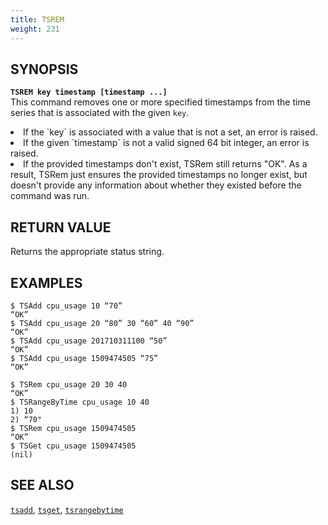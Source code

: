 ```yaml
---
title: TSREM
weight: 231
---
```


## SYNOPSIS
<b>`TSREM key timestamp [timestamp ...]`</b><br>
This command removes one or more specified timestamps from the time series that is associated with the given `key`.
<li>If the `key` is associated with a value that is not a set, an error is raised.</li>
<li>If the given `timestamp` is not a valid signed 64 bit integer, an error is raised.</li>
<li>If the provided timestamps don't exist, TSRem still returns "OK". As a result, TSRem just
ensures the provided timestamps no longer exist, but doesn't provide any information about whether
they existed before the command was run.</li>

## RETURN VALUE
Returns the appropriate status string.

## EXAMPLES
```
$ TSAdd cpu_usage 10 “70”
“OK”
$ TSAdd cpu_usage 20 “80” 30 “60” 40 “90”
“OK”
$ TSAdd cpu_usage 201710311100 “50”
“OK”
$ TSAdd cpu_usage 1509474505 “75”
“OK”

$ TSRem cpu_usage 20 30 40
“OK”
$ TSRangeByTime cpu_usage 10 40
1) 10 
2) “70"
$ TSRem cpu_usage 1509474505
“OK”
$ TSGet cpu_usage 1509474505
(nil)
```

## SEE ALSO
[`tsadd`](../tsadd/), [`tsget`](../tsget/), [`tsrangebytime`](../tsrangebytime/)
